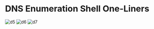 # DNS Enumeration Shell One-Liners
![d5](https://user-images.githubusercontent.com/55714414/137413610-2007eb8d-7b8f-4446-bb6b-98f219a3e4f3.png)
![d6](https://user-images.githubusercontent.com/55714414/137413620-67d4b516-31b2-4366-bfab-78baa65a2c48.png)
![d7](https://user-images.githubusercontent.com/55714414/137413629-9383bfbf-2fda-4da2-a931-4e394f6476f7.png)
